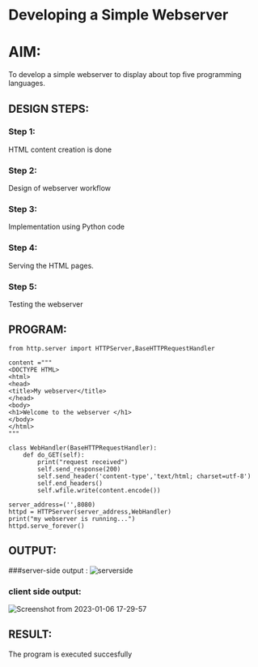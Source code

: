 # Developing a Simple Webserver

# AIM:

To develop a simple webserver to display about top five programming
languages.

## DESIGN STEPS:

### Step 1:

HTML content creation is done

### Step 2:

Design of webserver workflow

### Step 3:

Implementation using Python code

### Step 4:

Serving the HTML pages.

### Step 5:

Testing the webserver

## PROGRAM:

```
from http.server import HTTPServer,BaseHTTPRequestHandler

content ="""
<DOCTYPE HTML>
<html>
<head>
<title>My webserver</title>
</head>
<body>
<h1>Welcome to the webserver </h1>
</body>
</html>
"""

class WebHandler(BaseHTTPRequestHandler):
    def do_GET(self):
        print("request received")
        self.send_response(200)
        self.send_header('content-type','text/html; charset=utf-8')
        self.end_headers()
        self.wfile.write(content.encode())
    
server_address=('',8080)
httpd = HTTPServer(server_address,WebHandler)
print("my webserver is running...")
httpd.serve_forever()
```

## OUTPUT:
###server-side output :
![serverside](https://user-images.githubusercontent.com/119288183/211008864-0742fedd-4de9-4d9a-9874-9ad27d355f75.png)

### client side output:
![Screenshot from 2023-01-06 17-29-57](https://user-images.githubusercontent.com/119288183/211009010-100aff8e-2258-4666-99b8-8f681fbed24c.png)




## RESULT:
The program is executed succesfully
